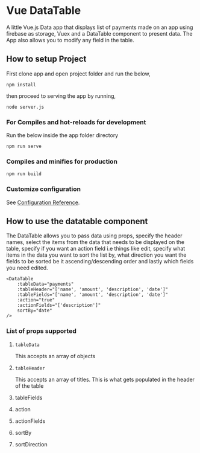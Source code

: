 # Vue DataTable
A little Vue.js Data app that displays list of payments made on an app using firebase as storage, Vuex and a DataTable component to present data.
The App also allows you to modify any field in the table. 

## How to setup Project
First clone app and open project folder and run the below,
```
npm install
```
then proceed to serving the app by running,
```
node server.js
```

### For Compiles and hot-reloads for development
Run the below inside the app folder directory
```
npm run serve
```

### Compiles and minifies for production
```
npm run build
```

### Customize configuration
See [Configuration Reference](https://cli.vuejs.org/config/).

## How to use the datatable component
The DataTable allows you to pass data using props, specify the header names, select the items from the data that needs to be displayed on the table, specify if you want an action field i.e things like edit, specify what items in the data you want to sort the list by, what direction you want the fields to be sorted be it ascending/descending order and lastly which fields you need edited. 

```
<DataTable 
    :tableData="payments" 
    :tableHeader="['name', 'amount', 'description', 'date']" 
    :tableFields="['name', 'amount', 'description', 'date']" 
    :action="true" 
    :actionFields="['description']" 
    sortBy="date" 
/>
```

### List of props supported

1. `tableData`

    This accepts an array of objects

2. `tableHeader`

    This accepts an array of titles. This is what gets populated in the header of the table

3. tableFields

4. action

5. actionFields

6. sortBy

7. sortDirection